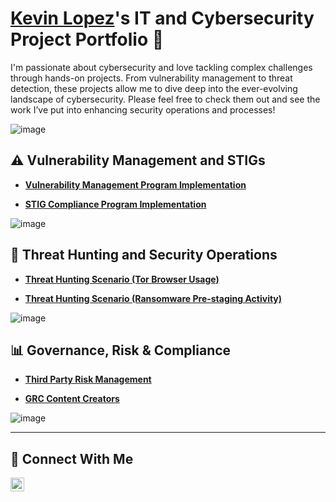# <a href="https://www.linkedin.com/in/kevlo-cyber/">Kevin Lopez</a>'s IT and Cybersecurity Project Portfolio 🔐

I'm passionate about cybersecurity and love tackling complex challenges through hands-on projects. From vulnerability management to threat detection, these projects allow me to dive deep into the ever-evolving landscape of cybersecurity. Please feel free to check them out and see the work I’ve put into enhancing security operations and processes!

![image](https://github.com/user-attachments/assets/6bf791d1-61b1-4f54-a3db-4aeec896b73e)

## ⚠️ Vulnerability Management and STIGs

- **[Vulnerability Management Program Implementation](https://github.com/kevlo-cyber/vulnerability-management-program)**

- **[STIG Compliance Program Implementation](https://github.com/kevlo-cyber/stig-compliance-program)**

![image](https://github.com/user-attachments/assets/f9b5cb64-30f0-4f3f-8bd0-73bd90d77ee8)

## 🚨 Threat Hunting and Security Operations

- **[Threat Hunting Scenario (Tor Browser Usage)](https://github.com/kevlo-cyber/threat-hunting-scenario-tor)**

- **[Threat Hunting Scenario (Ransomware Pre-staging Activity)](https://github.com/kevlo-cyber/threat-hunting-scenario-ransomware-pre-staging-activity)**

![image](https://github.com/user-attachments/assets/efad175e-e225-4d45-8784-4a73088155aa)

## 📊 Governance, Risk & Compliance

- **[Third Party Risk Management](https://github.com/kevlo-cyber/third-party-risk-management)**

- **[GRC Content Creators](https://github.com/kevlo-cyber/grc-youtube)**

![image](https://github.com/user-attachments/assets/a82a537b-a742-40aa-9bee-bfadf4ac4911)


<hr/>

## 🤳 Connect With Me

[<img align="left" alt="___________ | LinkedIn" width="22px" src="https://cdn.jsdelivr.net/npm/simple-icons@v3/icons/linkedin.svg" />][linkedin]

[linkedin]: https://linkedin.com/in/kevlo-cyber

<!--
<img width="35" alt="image" src="https://github.com/user-attachments/assets/2f41c7cd-5ea8-4475-b451-a37161b6c3fb"> 
<img width="35" alt="image" src="https://github.com/user-attachments/assets/77649969-9910-4994-8b96-74a116cfb2a8">
-->
